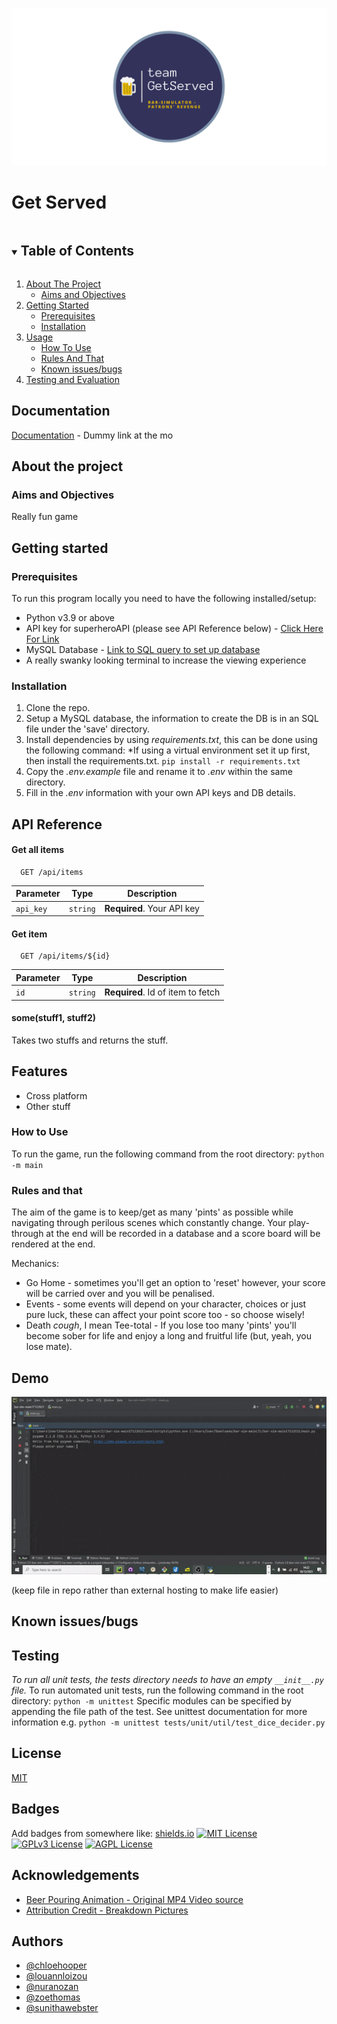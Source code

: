 ![TeamGetServedLogo.png](readme_images/TeamGetServedLogo.png)

# Get Served

<!-- TABLE OF CONTENTS -->
<details open="open">
    <summary><h2 style="display: inline-block">Table of Contents</h2></summary>
    <ol>
        <li>
            <a href="#about-the-project">About The Project</a>
            <ul>
                <li><a href="#aims-and-objectives">Aims and Objectives</a></li>
            </ul>
        </li>
        <li>
            <a href="#getting-started">Getting Started</a>
            <ul>
                <li><a href="#prerequisites">Prerequisites</a></li>
                <li><a href="#installation">Installation</a></li>
            </ul>
        </li>
        <li>
            <a href="#usage">Usage</a>
            <ul>
                <li><a href="#how-to-use">How To Use</a></li>
                <li><a href="#rules-and-that">Rules And That</a></li>
                <li><a href="#known-issues">Known issues/bugs</a></li>
            </ul>
        </li>
        <li><a href="#testing-and-evaluation">Testing and Evaluation</a></li>
    </ol>
</details>

## Documentation

[Documentation](https://linktodocumentation) - Dummy link at the mo

## About the project

### Aims and Objectives

Really fun game

## Getting started

### Prerequisites

To run this program locally you need to have the following installed/setup:

- Python v3.9 or above
- API key for superheroAPI (please see API Reference below) - [Click Here For Link](https://superheroapi.com/)
- MySQL Database - [Link to SQL query to set up database](/C:/Users/User/AppData/Local/Temp/20dGyoUwWkPKMir6aoqSslqIDpw/resources/save/game_database.sql "../save/game_database.sql")
- A really swanky looking terminal to increase the viewing experience

### Installation

1.  Clone the repo.
2.  Setup a MySQL database, the information to create the DB is in an SQL file under the 'save' directory.
3.  Install dependencies by using *requirements.txt*, this can be done using the following command:
    *If using a virtual environment set it up first, then install the requirements.txt.
    `pip install -r requirements.txt`
4.  Copy the *.env.example* file and rename it to *.env* within the same directory.
5.  Fill in the *.env* information with your own API keys and DB details.

## API Reference

#### Get all items

```http
  GET /api/items
```

| Parameter | Type | Description |
| --- | --- | --- |
| `api_key` | `string` | **Required**. Your API key |

#### Get item

```http
  GET /api/items/${id}
```

| Parameter | Type | Description |
| --- | --- | --- |
| `id` | `string` | **Required**. Id of item to fetch |

#### some(stuff1, stuff2)

Takes two stuffs and returns the stuff.

## Features

- Cross platform
- Other stuff

### How to Use

To run the game, run the following command from the root directory:
`python -m main`

### Rules and that

The aim of the game is to keep/get as many 'pints' as possible while navigating through perilous scenes which constantly change. Your play-through at the end will be recorded in a database and a score board will be rendered at the end.

Mechanics:

- Go Home - sometimes you'll get an option to 'reset' however, your score will be carried over and you will be penalised.
- Events - some events will depend on your character, choices or just pure luck, these can affect your point score too - so choose wisely!
- Death *cough*, I mean Tee-total - If you lose too many 'pints' you'll become sober for life and enjoy a long and fruitful life (but, yeah, you lose mate).

## Demo

![Bar-Sim-Demo.gif](readme_images/Bar-Sim-Demo.gif)

(keep file in repo rather than external hosting to make life easier)

## Known issues/bugs

## Testing

*To run all unit tests, the tests directory needs to have an empty `__init__.py` file.*
To run automated unit tests, run the following command in the root directory:
`python -m unittest`
Specific modules can be specified by appending the file path of the test. See unittest documentation for more information e.g.
`python -m unittest tests/unit/util/test_dice_decider.py`

## License

[MIT](https://choosealicense.com/licenses/mit/)

## Badges

Add badges from somewhere like: [shields.io](https://shields.io/)
[![MIT License](https://img.shields.io/apm/l/atomic-design-ui.svg)](https://github.com/tterb/atomic-design-ui/blob/master/LICENSEs)
[![GPLv3 License](https://img.shields.io/badge/License-GPL%20v3-yellow.svg)](https://opensource.org/licenses/)
[![AGPL License](https://img.shields.io/badge/license-AGPL-blue.svg)](http://www.gnu.org/licenses/agpl-3.0)

## Acknowledgements

- [Beer Pouring Animation - Original MP4 Video source](https://pixabay.com/videos/beer-glass-pouring-drink-bar-pub-67395/)
- [Attribution Credit - Breakdown Pictures](https://pixabay.com/users/breakdownpictures-12141240/?utm_source=link-attribution&utm_medium=referral&utm_campaign=image&utm_content=67395)

## Authors

- [@chloehooper](https://github.com/chloeh98)
- [@louannloizou](https://github.com/louannl)
- [@nuranozan](https://github.com/nuran-o)
- [@zoethomas](https://github.com/zoerthomas)
- [@sunithawebster](https://github.com/SunithaWebster)